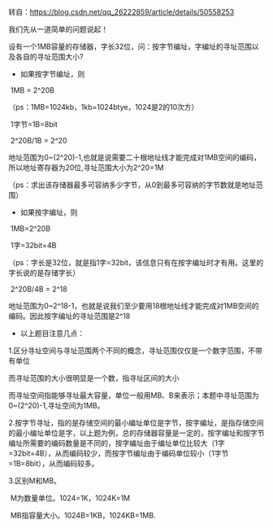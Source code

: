 转自：https://blog.csdn.net/qq_26222859/article/details/50558253



我们先从一道简单的问题说起！

​     设有一个1MB容量的存储器，字长32位，问：按字节编址，字编址的寻址范围以及各自的寻址范围大小? 

* 如果按字节编址，则 

​                     1MB = 2^20B 

  （ps：1MB=1024kb，1kb=1024btye，1024是2的10次方）

​                     1字节=1B=8bit 

​                     2^20B/1B = 2^20 

​     地址范围为0~(2^20)-1,也就是说需要二十根地址线才能完成对1MB空间的编码，所以地址寄存器为20位,寻址范围大小为2^20=1M

（ps：求出该存储器最多可容纳多少字节，从0到最多可容纳的字节数就是地址范围）



* 如果按字编址，则

​                      1MB=2^20B

​                      1字=32bit=4B

（ps：字长是32位，就是指1字=32bit，该信息只有在按字编址时才有用。这里的字长说的是存储字长）

​                     2^20B/4B = 2^18   

​      地址范围为0~2^18-1，也就是说我们至少要用18根地址线才能完成对1MB空间的编码。因此按字编址的寻址范围是2^18



* 以上题目注意几点：

1.区分寻址空间与寻址范围两个不同的概念，寻址范围仅仅是一个数字范围，不带有单位

而寻址范围的大小很明显是一个数，指寻址区间的大小

而寻址空间指能够寻址最大容量，单位一般用MB、B来表示；本题中寻址范围为0~(2^20)-1,寻址空间为1MB。

2.按字节寻址，指的是存储空间的最小编址单位是字节，按字编址，是指存储空间的最小编址单位是字，以上题为例，总的存储器容量是一定的，按字编址和按字节编址所需要的编码数量是不同的，按字编址由于编址单位比较大（1字=32bit=4B），从而编码较少，而按字节编址由于编码单位较小（1字节=1B=8bit），从而编码较多。

3.区别M和MB。

​                        M为数量单位。1024=1K，1024K=1M

​                        MB指容量大小。1024B=1KB，1024KB=1MB.

 



